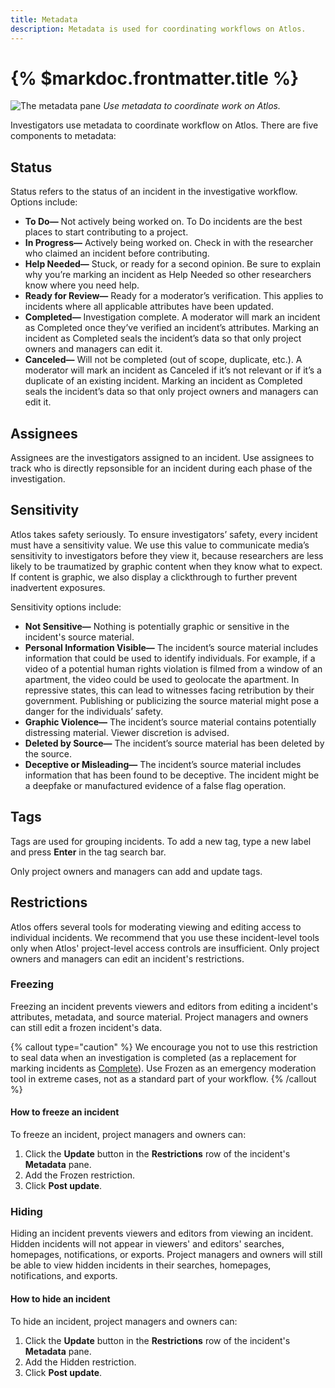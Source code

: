 ```yaml
---
title: Metadata
description: Metadata is used for coordinating workflows on Atlos.
---
```


# {% $markdoc.frontmatter.title %}
![The metadata pane](/images/metadata.png)
*Use metadata to coordinate work on Atlos.* 

Investigators use metadata to coordinate workflow on Atlos. There are five components to metadata:

## Status 
Status refers to the status of an incident in the investigative workflow. Options include:
- **To Do—** Not actively being worked on. To Do incidents are the best places to start contributing to a project. 
- **In Progress—** Actively being worked on. Check in with the researcher who claimed an incident before contributing. 
- **Help Needed—** Stuck, or ready for a second opinion. Be sure to explain why you’re marking an incident as Help Needed so other researchers know where you need help.
- **Ready for Review—** Ready for a moderator’s verification. This applies to incidents where all applicable attributes have been updated. 
- **Completed—** Investigation complete. A moderator will mark an incident as Completed once they’ve verified an incident’s attributes. Marking an incident as Completed seals the incident’s data so that only project owners and managers can edit it. 
- **Canceled—** Will not be completed (out of scope, duplicate, etc.). A moderator will mark an incident as Canceled if it’s not relevant or if it’s a duplicate of an existing incident. Marking an incident as Completed seals the incident’s data so that only project owners and managers can edit it. 

## Assignees
Assignees are the investigators assigned to an incident. Use assignees to track who is directly repsonsible for an incident during each phase of the investigation. 

## Sensitivity 
Atlos takes safety seriously. To ensure investigators’ safety, every incident must have a sensitivity value. We use this value to communicate media’s sensitivity to investigators before they view it, because researchers are less likely to be traumatized by graphic content when they know what to expect. If content is graphic, we also display a clickthrough to further prevent inadvertent exposures. 

Sensitivity options include:
- **Not Sensitive—** Nothing is potentially graphic or sensitive in the incident's source material. 
- **Personal Information Visible—** The incident’s source material includes information that could be used to identify individuals. For example, if a video of a potential human rights violation is filmed from a window of an apartment, the video could be used to geolocate the apartment. In repressive states, this can lead to witnesses facing retribution by their government. Publishing or publicizing the source material might pose a danger for the individuals’ safety.
- **Graphic Violence—** The incident’s source material contains potentially distressing material. Viewer discretion is advised.
- **Deleted by Source—** The incident’s source material has been deleted by the source. 
- **Deceptive or Misleading—** The incident’s source material includes information that has been found to be deceptive. The incident might be a deepfake or manufactured evidence of a false flag operation. 

## Tags 
Tags are used for grouping incidents. To add a new tag, type a new label and press **Enter** in the tag search bar. 

Only project owners and managers can add and update tags. 

## Restrictions 
Atlos offers several tools for moderating viewing and editing access to individual incidents. We recommend that you use these incident-level tools only when Atlos' project-level access controls are insufficient. Only project owners and managers can edit an incident's restrictions. 

### Freezing
Freezing an incident prevents viewers and editors from editing a incident's attributes, metadata, and source material. Project managers and owners can still edit a frozen incident's data.

{% callout type="caution" %}
We encourage you not to use this restriction to seal data when an investigation is completed (as a replacement for marking incidents as [Complete](/docs/metadata#status)). Use Frozen as an emergency moderation tool in extreme cases, not as a standard part of your workflow.
{% /callout %}

#### How to freeze an incident
To freeze an incident, project managers and owners can:
1. Click the **Update** button in the **Restrictions** row of the incident's **Metadata** pane. 
2. Add the Frozen restriction. 
3. Click **Post update**.

### Hiding
Hiding an incident prevents viewers and editors from viewing an incident. Hidden incidents will not appear in viewers' and editors' searches, homepages, notifications, or exports. Project managers and owners will still be able to view hidden incidents in their searches, homepages, notifications, and exports. 

#### How to hide an incident
To hide an incident, project managers and owners can:
1. Click the **Update** button in the **Restrictions** row of the incident's **Metadata** pane. 
2. Add the Hidden restriction. 
3. Click **Post update**.